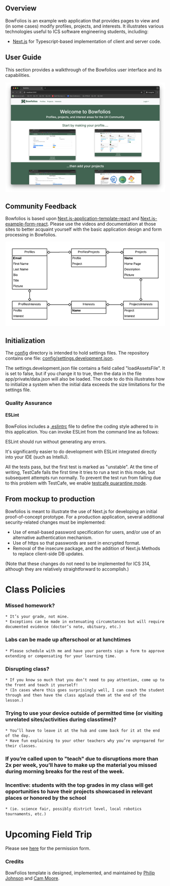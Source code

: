 ## Overview

BowFolios is an example web application that provides pages to view and (in some cases) modify profiles, projects, and interests. It illustrates various technologies useful to ICS software engineering students, including:

- [Next.js](https://nextjs.org/) for Typescript-based implementation of client and server code.


## User Guide

This section provides a walkthrough of the Bowfolios user interface and its capabilities.

![](doc/landing-page.png)

## Community Feedback

Bowfolios is based upon [Next.js-application-template-react](https://ics-software-engineering.github.io/Next.js-application-template-react/) and [Next.js-example-form-react](https://ics-software-engineering.github.io/Next.js-example-form-react/). Please use the videos and documentation at those sites to better acquaint yourself with the basic application design and form processing in Bowfolios.

![](doc/data-model.png)

## Initialization

The [config](https://github.com/bowfolios/bowfolios/tree/master/config) directory is intended to hold settings files. The repository contains one file: [config/settings.development.json](https://github.com/bowfolios/bowfolios/blob/master/config/settings.development.json).

The settings.development.json file contains a field called "loadAssetsFile". It is set to false, but if you change it to true, then the data in the file app/private/data.json will also be loaded. The code to do this illustrates how to initialize a system when the initial data exceeds the size limitations for the settings file.

### Quality Assurance

#### ESLint

BowFolios includes a [.eslintrc](https://github.com/bowfolios/bowfolios/blob/master/app/.eslintrc) file to define the coding style adhered to in this application. You can invoke ESLint from the command line as follows:

ESLint should run without generating any errors.

It's significantly easier to do development with ESLint integrated directly into your IDE (such as IntelliJ).

All the tests pass, but the first test is marked as "unstable". At the time of writing, TestCafe fails the first time it tries to run a test in this mode, but subsequent attempts run normally. To prevent the test run from failing due to this problem with TestCafe, we enable [testcafe quarantine mode](https://devexpress.github.io/testcafe/documentation/guides/basic-guides/run-tests.html#quarantine-mode).

## From mockup to production

Bowfolios is meant to illustrate the use of Next.js for developing an initial proof-of-concept prototype. For a production application, several additional security-related changes must be implemented:

- Use of email-based password specification for users, and/or use of an alternative authentication mechanism.
- Use of https so that passwords are sent in encrypted format.
- Removal of the insecure package, and the addition of Next.js Methods to replace client-side DB updates.

(Note that these changes do not need to be implemented for ICS 314, although they are relatively straightforward to accomplish.)

<!-- ## Walkthrough videos

BowFolios is intended as a model of how an ICS 314 project could be organized and executed. Here are videos that walk you through various aspects of the system:

* [BowFolios Part 1: Application Overview (5 min)](https://www.youtube.com/watch?v=gr55MMWD8ok)
* [BowFolios Part 2: Application Structure and Control Flow (14 min)](https://www.youtube.com/watch?v=LYh06HSYv54)
* [BowFolios Part 3: Data Model, Data Initialization, Publications and Subscriptions (22 min)](https://www.youtube.com/watch?v=2F2Cw5Ipubc)
* [BowFolios Part 4: Forms and Next.js Methods (20 min)](https://www.youtube.com/watch?v=5qim9mXpbTM)
* [BowFolios Part 5: Loading data using Assets (8 min)](https://www.youtube.com/watch?v=NzrTzBPCJPo)
* [BowFolios Part 6: Design Patterns in BowFolios (22 min)](https://www.youtube.com/watch?v=yP-t44HBCPQ)
* [BowFolios Part 7: End-to-End testing in BowFolios (24 min)](https://www.youtube.com/watch?v=B8TSiCLBeaA)
-->

# Class Policies

### Missed homework? 
    * It’s your grade, not mine. 
    * Exceptions can be made in extenuating circumstances but will require documented evidence (doctor’s note, obituary, etc.)
### Labs can be made up afterschool or at lunchtimes
    * Please schedule with me and have your parents sign a form to approve extending or compensating for your learning time.
### Disrupting class? 
    * If you know so much that you don’t need to pay attention, come up to the front and teach it yourself!
    * (In cases where this goes surprisingly well, I can coach the student through and then have the class applaud them at the end of the lesson.)
### Trying to use your device outside of permitted time (or visiting unrelated sites/activities during classtime)? 
    * You’ll have to leave it at the hub and come back for it at the end of the day. 
    * Have fun explaining to your other teachers why you’re unprepared for their classes.
### If you’re called upon to "teach" due to disruptions more than 2x per week, you’ll have to make up the material you missed during morning breaks for the rest of the week.
### Incentive: students with the top grades in my class will get opportunities to have their projects showcased in relevant places or honored by the school
    * (ie. science fair, possibly district level, local robotics tournaments, etc.)

# Upcoming Field Trip
Please see [here](/extras/mock-trip.pdf) for the permission form.

### Credits

BowFolios template is designed, implemented, and maintained by [Philip Johnson](https://philipmjohnson.org) and [Cam Moore](https://cammoore.github.io/).
